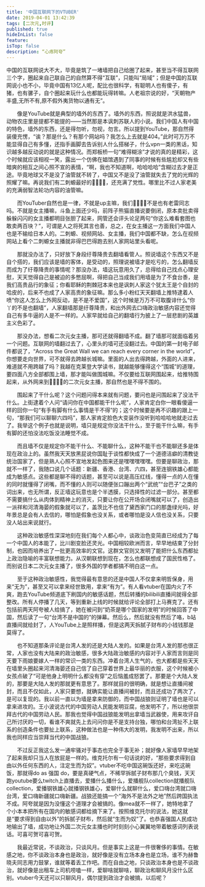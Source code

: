 ```yaml
---
title: '中国互联网下的VTUBER'
date: 2019-04-01 13:42:39
tags: [二次元,时评]
published: true
hideInList: false
feature: 
isTop: false
description: “心疼阿夸”
---
```


中国的互联网说大不大，毕竟是筑了一堵墙把自己给圈了起来，甚至当不得互联网三个字，圈起来自己联自己的自然算不得“互联”，只能叫“局域”；但是中国的互联网说小也不小，毕竟中国有13亿人呢，配比也很科学，有聪明人也有傻子，有猪，也有骡子，自个圈起来玩什么也都能玩得转嘛。人老祖宗说的好，“天朝物产丰盛,无所不有,原不假外夷货物以通有无”。

　　像是YouTube就是典型的墙外的东西了。墙外的东西，照说就是洪水猛兽，动物农庄里是提都不能提的——当然那是本讽刺苏联人的小说。我们中国人有中国的特色，墙外的东西，还是得勿听，勿视，勿言。所以提到YouTube，那自然得装傻充愣，“诶？那是什么？有那个网站吗？我怎么上去就是404。”此时可万万不能显得自己有多懂，还指手画脚去告诉别人什么搭梯子，什么vpn一类的黑话，知识越多越反动说的就是这种情况。而郑板桥一句“难得糊涂”才说的真的是精彩，这个时候就应该相视一笑，露出一个仿佛在娼馆遇到了同事的时候有些尴尬却又有些暗爽的相互之间心照不宣的表情，“啊，我也不知道啊，哈哈哈哈”含糊过去才是正途。毕竟地球又不是没了油管就不转了，中国又不是没了油管就失去了党的光辉的照耀了嘛。再说我们有二刺螈最好的🍺🍐🍺🍐，还充满了党性。哪里比不过人家老美的充满弱智法轮功内容的油管嘛。

　　而YouTuber自然也是一律，不就是up主嘛，我们🍺🍐🍺🍐不是也有老雷同志吗。不就是女主播嘛，斗鱼上面还少吗，前阵子熊猫直播说要倒闭，原本卖批卖得躲躲闪闪的女主播都明目张胆了起来，网管还会评头论足两句“你这么难看套图也敢卖两百块？”，可谓是人之将死其言也善，总之，在女主播这一方面我们中国人也是不输给日本人的。二刺螈、视频网站、女主播，我们中国都不缺，怎么在视频网站上看个二刺螈女主播就非得巴巴得跑去别人家网站里头看呢。

　　那就没办法了，只好放下身段纡尊降贵去翻墙看管人。照说墙这个东西又不是自个搭的，我们应该是墙的客体，是受动的，照理说被墙才是吃亏的，怎么翻墙反而成为了纡尊降贵的事情呢？那没办法，墙这玩意用久了，总得给自己找点心理安慰，天天觉得自己是被迫的多憋屈啊，得把自己当成我们用墙是为了不食台黍，是我们高贵品行的象征；你看耶稣的荆棘冠本来也是讽刺人家这个犹太王是个自封的哈皮的，后来不也成了人家高贵的象征嘛。那么多小粉红天天翻墙上推特逮着人喷“你这人怎么上外网反动，是不是不爱国”，这个时候是万万不可取腹诽什么“你丫的不是也翻墙”，人家翻墙那是纡尊降贵，和出外网去口嗨政治敏感内容还觉得自己有多牛逼的人是不一样的。人家早就给自己的翻墙行为披上了一层悲剧的英雄主义色彩了。

　　那没办法，想看二次元女主播，那可还就得翻墙不成。翻了墙那可就面临着另一个问题。互联网的墙翻过去了，心里头的墙可还没翻过去。中国的第一封电子邮件都说了，“Across the Great Wall we can reach every corner in the world”，你想要走向世界，可不就得去跨越长城嘛。里面的人出去得跨越，外面的人进来，难道就不用跨越了吗？我越在克莱登大学读书，就越能够懂得这个“围城”的道理，要四面八方全部都围上墙，那才能叫做围城嘛。不仅要给互联网围起来，给推特围起来，从外网来到🍺🍐🍺🍐的二次元女主播，那自然也是不得不围的。

　　围起来了干什么呢？这个问题问得本来就有问题，要问也是问围起来了没法干什么。上街逮着个人问“请问你在中国都能干什么呢”，人家肯定白你一眼看傻逼一样的回你一句“有手有脚有什么事情是干不得”的；这个时候要是再不识趣的跟上一句，“那我们可以聊聊六四吗”，那人家肯定脸色大变装作没听到哈哈哈地就走过去了。我举这个例子也就是说明，墙只是规定你没法干什么，至于能干什么嘛，有手有脚的还怕没法吃饭没法睡觉不成。

　　而且墙不仅是规定你不能干什么、不能聊什么，这种不能干也不能聊还多是体现在政治上的。虽然我天天放黑屁说你国耻于谈性都快成了一个道德洁癖的清教徒统治国家了，但是熟人心照不宣地发起色图来还是嘿嘿嘿嘿嘿。但要是聊政治，那就不一样了，我随口说几个话题：新疆、香港、台湾、六四，甚至连钢铁雄心都能成为敏感点。这些都是聊不得的话题，甚至可以说是高压红线，懂得一点的人在懂的同时就懂得了闭嘴，而不懂的人则可以随便张口蹦出两个“武统”“台巴子”之类的词出来，也无所谓，反正墙这玩意也是个半透膜，只选择性的过滤一部分。甚至都不需要搞什么从肉体到精神上的消灭，只要让你在公开场合闭嘴就可以了，创造出一派祥和河清海晏的假象就可以了，盖茨比不也信了黛西家门口的那盏绿光吗，好年景总是会有人去信的，哪怕是假象也没关系，或者哪怕是没人信也没关系，只要没人站出来说就行。

　　这种政治敏感性深深地刻在我们每个人都心中，谈政治色变简直已经成为了每一个中国人的本能了，比川剧变脸还灵光。中国相较欧洲而言，早早地结束了分封制，也因而培养出了一批更高效率的文官。这群文官则又发明了能把什么东西都扯上政治隐喻的丰富联想能力。从汉朝联想到现在，怎么也都联想成了国民性格了。而别说日本二次元女主播了，很多外国的学者都搞不明白这一点。

　　至于这种政治敏感性，我觉得最有意思的还是中国人不仅拿来明哲保身，用来“无为”，甚至又可以拿来经世致用，拿来“有为”。有人看vtuber在国内火了不爽，跑去YouTube频道底下刷国内的敏感话题，然后转播的bilibili直播间就得全部整改。所有人停播了几天，等到重新上线的时候就给评论全部打上马赛克了。还有包括前两天阿夸被人给搞了，她在被问到“奶茶是哪个国家的发明”的时候回答了中国，然后读了一句“台湾不是中国的”的弹幕。然后么，然后就没有然后了咯，b站直播间就给封了，人YouTube上是照样播，但是这两天拆腻子财布的小钱钱那是莫得了。

　　也不知道那条评论是台湾人发的还是大陆人发的。如果是台湾人发的那也很正常，人家也没有大陆来的政治敏感，很多大陆政治敏感的内容对于人家而言则是同天要下雨娘要嫁人一样的常识一类的东西。冲着台湾人生气的，也大都都是些天天在墙里头圈起来河清海晏还自己信了自己穿着世界上最华丽的衣服，这个时候被小女孩点破了“可是他身上明明什么都没有穿”之后恼羞成怒罢了。那要是个大陆人发的，那要是大陆人发的那就更有意思了。那样就目的很明确，就是想让直播间被封，而且不仅如此，人家只要想，就确实能让直播间被封，而且还成功了两次了，是可以复现的。我以前一直以为墙是拿来防御的，而中国战狼则证明了墙也是可以拿来进攻的。王小波说古代的中国劳动人民能发明豆腐，他发明不了，所以他很崇拜古代的中国劳动人民。那我也觉得中国战狼能发明出拿墙当武器使，用来攻讦自己所讨厌的一切，看谁不爽就先上去问问你是不是支持台独，哪怕和台湾扯不上联系的创造条件也要扯上联系，这种做法也是一种伟大的发明，我发明不出来，所以我也同样应当崇拜当代的中国战狼。

　　不过反正我这么发一通牢骚对于事态也完全于事无补；就好像人家墙早早地架了起来我却只当人在放屁是一样的。维克托尔有一句话说的好，“那些要求得到自由以外任何东西的人，注定生而为奴”。vtuber不吃中国这碗饭还好，来吃这碗饭，那就得do as 强国 do，要是真硬气点，不稀罕拆腻子财布那几个臭钱，天天跑youtube要么twitch上直播去，爱播什么播什么，爱播舰队collection就播舰队collection，爱播钢铁雄心就播钢铁雄心，爱聊什么就聊什么，爱口嗨台湾就口嗨台湾，爱口嗨新疆就口嗨新疆。战狼还能搞一个“海外不是法外之地”然后跨国执法不成。阿夸就是因为没懂这个道理才会被搞的。像mea就不一样了，她特地拿了个小本本把所有在国内的敏感词都给摘下来了。按照维克托尔的说法，她这就是“要求得到自由以外”的拆腻子财布，然后就“生而为奴”了。也恭喜强国人民成功地输出了墙，成功地让外国二次元女主播也时时刻刻小心翼翼地带着敏感词列表说话。可喜可贺可喜可贺。

　　我最近常说，不谈政治，只谈风月。但是事实上这是一件很奢侈的事情。在敏感之地，你不谈政治本身也是政治，就好像是没有立场本身也是立场，谁不为赫鲁晓夫同志用力鼓掌，谁就等着丢工作吧。而在自由之地，只谈政治本身也是不谈政治，就好像是出租车上司机唠嗑一样，爱聊啥就聊啥，聊政治和聊风月没什么区别。vtuber今天还可以只聊风月，偶尔提到政治才会被搞，以后呢？
